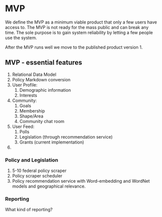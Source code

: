 # MVP

We define the MVP as a minimum viable product that only a few users have access to. The MVP is not ready for the mass public and can break any time. The sole purpose is to gain system reliability by letting a few people use the system.

After the MVP runs well we move to the published product version 1.

## MVP - essential features

1. Relational Data Model
2. Policy Markdown conversion
3. User Profile:
   1. Demographic information
   2. Interests
4. Community:
   1. Goals
   2. Membership
   3. Shape/Area
   4. Community chat room
5. User Feed:
   1. Polls
   2. Legislation (through recommendation service)
   3. Grants (current implementation)
6.

### Policy and Legislation

1. 5-10 federal policy scraper
2. Policy scraper scheduler
3. Policy recommendation service with Word-embedding and WordNet models and geographical relevance.

### Reporting

What kind of reporting?
